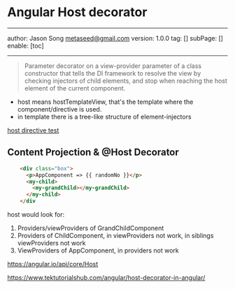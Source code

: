 # Angular Host decorator
---
author: Jason Song <metaseed@gmail.com>
version: 1.0.0
tag: []
subPage: []
enable: [toc]

---
> Parameter decorator on a view-provider parameter of a class constructor that tells the DI framework to resolve the view by checking injectors of child elements, and stop when reaching the host element of the current component.

* host means hostTemplateView, that's the template where the component/directive is used.
* in template there is a tree-like structure of element-injectors

[host directive test](https://stackblitz.com/edit/angular-ivy-aeuedh)

## Content Projection & @Host Decorator
```html
    <div class="box">
      <p>AppComponent => {{ randomNo }}</p>
      <my-child>
        <my-grandChild></my-grandChild>
      </my-child>
    </div

```
host would look for:
1. Providers/viewProviders of GrandChildComponent
1. Providers of ChildComponent, in viewProviders not work, in siblings viewProviders not work
1. ViewProviders of AppComponent, in providers not work

https://angular.io/api/core/Host

https://www.tektutorialshub.com/angular/host-decorator-in-angular/